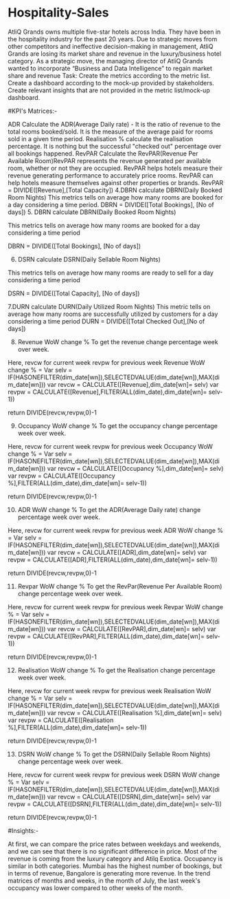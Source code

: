 # Hospitality-Sales

AtliQ Grands owns multiple five-star hotels across India. They have been in the hospitality industry for the past 20 years. Due to strategic moves from other competitors and ineffective decision-making in management, AtliQ Grands are losing its market share and revenue in the luxury/business hotel category. As a strategic move, the managing director of AtliQ Grands wanted to incorporate “Business and Data Intelligence” to regain market share and revenue
Task:
Create the metrics according to the metric list.
Create a dashboard according to the mock-up provided by stakeholders.
Create relevant insights that are not provided in the metric list/mock-up dashboard.

#KPI's Matrices:-

ADR Calculate the ADR(Average Daily rate) - It is the ratio of revenue to the total rooms booked/sold. It is the measure of the average paid for rooms sold in a given time period.
Realisation % calculate the realisation percentage. It is nothing but the successful "checked out" percentage over all bookings happened.
RevPAR Calculate the RevPAR(Revenue Per Available Room)RevPAR represents the revenue generated per available room, whether or not they are occupied. RevPAR helps hotels measure their revenue generating performance to accurately price rooms. RevPAR can help hotels measure themselves against other properties or brands.
RevPAR = DIVIDE([Revenue],[Total Capacity])
 4.DBRN calculate DBRN(Daily Booked Room Nights) This metrics tells on average how many rooms are booked for a day considering a time period.
DBRN = DIVIDE([Total Bookings], [No of days])
5. DBRN calculate DBRN(Daily Booked Room Nights)

 This metrics tells on average how many rooms are booked for a day considering a time period

 DBRN = DIVIDE([Total Bookings], [No of days])

6. DSRN calculate DSRN(Daily Sellable Room Nights)

 This metrics tells on average how many rooms are ready to sell for a day considering a time period

 DSRN = DIVIDE([Total Capacity], [No of days]) 

7.DURN calculate DURN(Daily Utilized Room Nights)
This metric tells on average how many rooms are successfully utilized by customers for a day considering a time period
 DURN = DIVIDE([Total Checked Out],[No of days]) 

8. Revenue WoW change % To get the revenue change percentage week over week.

 Here, 
 revcw for current week
 revpw for previous week
 Revenue WoW change % = 
 Var selv = IF(HASONEFILTER(dim_date[wn]),SELECTEDVALUE(dim_date[wn]),MAX(dim_date[wn]))
 var revcw = CALCULATE([Revenue],dim_date[wn]= selv)
 var revpw = CALCULATE([Revenue],FILTER(ALL(dim_date),dim_date[wn]= selv-1))

 return
 DIVIDE(revcw,revpw,0)-1

9. Occupancy WoW change % To get the occupancy change percentage week over week.

 Here, 
 revcw for current week
 revpw for previous week Occupancy WoW change % = 
 Var selv = IF(HASONEFILTER(dim_date[wn]),SELECTEDVALUE(dim_date[wn]),MAX(dim_date[wn]))
 var revcw = CALCULATE([Occupancy %],dim_date[wn]= selv)
 var revpw = CALCULATE([Occupancy %],FILTER(ALL(dim_date),dim_date[wn]= selv-1))

 return
DIVIDE(revcw,revpw,0)-1

10. ADR WoW change % To get the ADR(Average Daily rate) change percentage week over week.

 Here, 
 revcw for current week
 revpw for previous week ADR WoW change % = 
 Var selv = IF(HASONEFILTER(dim_date[wn]),SELECTEDVALUE(dim_date[wn]),MAX(dim_date[wn]))
 var revcw = CALCULATE([ADR],dim_date[wn]= selv)
 var revpw = CALCULATE([ADR],FILTER(ALL(dim_date),dim_date[wn]= selv-1))

 return
DIVIDE(revcw,revpw,0)-1

11. Revpar WoW change % To get the RevPar(Revenue Per Available Room) change percentage week over week.

 Here, 
 revcw for current week
 revpw for previous week Revpar WoW change % = 
 Var selv = IF(HASONEFILTER(dim_date[wn]),SELECTEDVALUE(dim_date[wn]),MAX(dim_date[wn]))
 var revcw = CALCULATE([RevPAR],dim_date[wn]= selv)
 var revpw = CALCULATE([RevPAR],FILTER(ALL(dim_date),dim_date[wn]= selv-1))

 return
DIVIDE(revcw,revpw,0)-1

12. Realisation WoW change % To get the Realisation change percentage week over week.

 Here, 
 revcw for current week
 revpw for previous week Realisation WoW change % = 
 Var selv = IF(HASONEFILTER(dim_date[wn]),SELECTEDVALUE(dim_date[wn]),MAX(dim_date[wn]))
 var revcw = CALCULATE([Realisation %],dim_date[wn]= selv)
 var revpw = CALCULATE([Realisation %],FILTER(ALL(dim_date),dim_date[wn]= selv-1))

 return
 DIVIDE(revcw,revpw,0)-1

13. DSRN WoW change % To get the DSRN(Daily Sellable Room Nights) change percentage week over week.

 Here, 
 revcw for current week
 revpw for previous week DSRN WoW change % = 
 Var selv = IF(HASONEFILTER(dim_date[wn]),SELECTEDVALUE(dim_date[wn]),MAX(dim_date[wn]))
 var revcw = CALCULATE([DSRN],dim_date[wn]= selv)
 var revpw = CALCULATE([DSRN],FILTER(ALL(dim_date),dim_date[wn]= selv-1))

 return
 DIVIDE(revcw,revpw,0)-1


#Insights:-

At first, we can compare the price rates between weekdays and weekends, and we can see that there is no significant difference in price.
Most of the revenue is coming from the luxury category and Atilq Exotica.
Occupancy is similar in both categories.
Mumbai has the highest number of bookings, but in terms of revenue, Bangalore is generating more revenue.
In the trend matrices of months and weeks, in the month of July, the last week's occupancy was lower compared to other weeks of the month.
